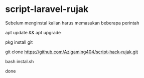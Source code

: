 # script-laravel-rujak
Sebelum menginstal kalian harus memasukan beberapa perintah

apt update && apt upgrade

pkg install git

git clone https://github.com/Azigaming404/script-hack-rujak.git

bash instal.sh

done
